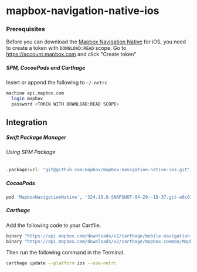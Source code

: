 # mapbox-navigation-native-ios

### Prerequisites

Before you can download the [Mapbox Navigation Native](https://github.com/mapbox/mapbox-navigation-native) for iOS, you need to create a token with `DOWNLOAD:READ` scope.
Go to https://account.mapbox.com and click "Create token"

##### SPM, CocoaPods and Carthage
Insert or append the following to `~/.netrc`

```bash
machine api.mapbox.com
  login mapbox
  password <TOKEN WITH DOWNLOAD:READ SCOPE>
```

## Integration

##### Swift Package Manager

###### Using SPM Package

```swift
.package(url: "git@github.com:mapbox/mapbox-navigation-native-ios.git", from: "324.13.0-SNAPSHOT-04-29--10-37.git-e6c615f-SNAPSHOT.0429T1207Z.cc15786"),
```

##### CocoaPods

```ruby
pod 'MapboxNavigationNative', '324.13.0-SNAPSHOT-04-29--10-37.git-e6c615f-SNAPSHOT.0429T1207Z.cc15786'
```

##### Carthage

Add the following code to your Cartfile.

```bash
binary "https://api.mapbox.com/downloads/v2/carthage/mobile-navigation-native/MapboxNavigationNative.json" == 324.13.0-SNAPSHOT-04-29--10-37.git-e6c615f-SNAPSHOT.0429T1207Z.cc15786
binary "https://api.mapbox.com/downloads/v2/carthage/mapbox-common/MapboxCommon-ios.json" == 24.13.0-SNAPSHOT-04-29--10-37.git-e6c615f
```

Then run the following command in the Terminal.
```bash
carthage update --platform ios --use-netrc
```
